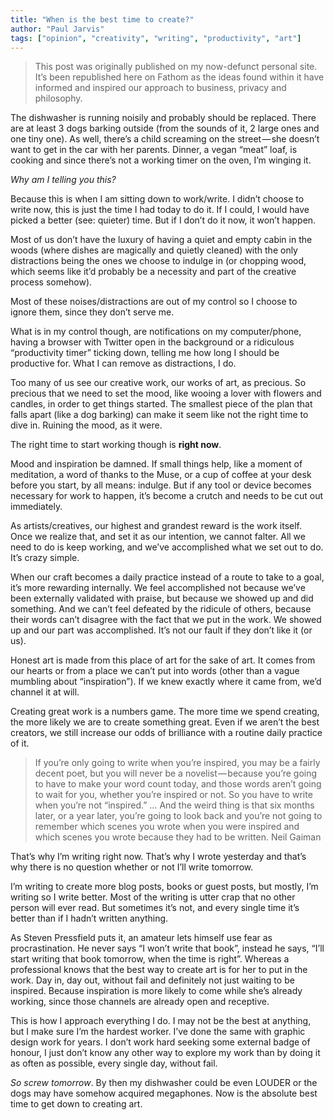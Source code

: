 ```yaml
---
title: "When is the best time to create?"
author: "Paul Jarvis"
tags: ["opinion", "creativity", "writing", "productivity", "art"]
---
```

> This post was originally published on my now-defunct personal site. It’s been republished here on Fathom as the ideas found within it have informed and inspired our approach to business, privacy and philosophy.

The dishwasher is running noisily and probably should be replaced. There are at least 3 dogs barking outside (from the sounds of it, 2 large ones and one tiny one). As well, there’s a child screaming on the street — she doesn’t want to get in the car with her parents. Dinner, a vegan “meat” loaf, is cooking and since there’s not a working timer on the oven, I’m winging it.

_Why am I telling you this?_

Because this is when I am sitting down to work/write. I didn’t choose to write now, this is just the time I had today to do it. If I could, I would have picked a better (see: quieter) time. But if I don’t do it now, it won’t happen.

Most of us don’t have the luxury of having a quiet and empty cabin in the woods (where dishes are magically and quietly cleaned) with the only distractions being the ones we choose to indulge in (or chopping wood, which seems like it’d probably be a necessity and part of the creative process somehow).

Most of these noises/distractions are out of my control so I choose to ignore them, since they don’t serve me.

What is in my control though, are notifications on my computer/phone, having a browser with Twitter open in the background or a ridiculous “productivity timer” ticking down, telling me how long I should be productive for. What I can remove as distractions, I do.

Too many of us see our creative work, our works of art, as precious. So precious that we need to set the mood, like wooing a lover with flowers and candles, in order to get things started. The smallest piece of the plan that falls apart (like a dog barking) can make it seem like not the right time to dive in. Ruining the mood, as it were.

The right time to start working though is **right now**.

Mood and inspiration be damned. If small things help, like a moment of meditation, a word of thanks to the Muse, or a cup of coffee at your desk before you start, by all means: indulge. But if any tool or device becomes necessary for work to happen, it’s become a crutch and needs to be cut out immediately.

As artists/creatives, our highest and grandest reward is the work itself. Once we realize that, and set it as our intention, we cannot falter. All we need to do is keep working, and we’ve accomplished what we set out to do. It’s crazy simple.

When our craft becomes a daily practice instead of a route to take to a goal, it’s more rewarding internally. We feel accomplished not because we’ve been externally validated with praise, but because we showed up and did something. And we can’t feel defeated by the ridicule of others, because their words can’t disagree with the fact that we put in the work. We showed up and our part was accomplished. It’s not our fault if they don’t like it (or us).

Honest art is made from this place of art for the sake of art. It comes from our hearts or from a place we can’t put into words (other than a vague mumbling about “inspiration”). If we knew exactly where it came from, we’d channel it at will.

Creating great work is a numbers game. The more time we spend creating, the more likely we are to create something great. Even if we aren’t the best creators, we still increase our odds of brilliance with a routine daily practice of it.

> If you’re only going to write when you’re inspired, you may be a fairly decent poet, but you will never be a novelist — because you’re going to have to make your word count today, and those words aren’t going to wait for you, whether you’re inspired or not. So you have to write when you’re not “inspired.” … And the weird thing is that six months later, or a year later, you’re going to look back and you’re not going to remember which scenes you wrote when you were inspired and which scenes you wrote because they had to be written. Neil Gaiman

That’s why I’m writing right now. That’s why I wrote yesterday and that’s why there is no question whether or not I’ll write tomorrow.

I’m writing to create more blog posts, books or guest posts, but mostly, I’m writing so I write better. Most of the writing is utter crap that no other person will ever read. But sometimes it’s not, and every single time it’s better than if I hadn’t written anything.

As Steven Pressfield puts it, an amateur lets himself use fear as procrastination. He never says “I won’t write that book”, instead he says, “I’ll start writing that book tomorrow, when the time is right”. Whereas a professional knows that the best way to create art is for her to put in the work. Day in, day out, without fail and definitely not just waiting to be inspired. Because inspiration is more likely to come while she’s already working, since those channels are already open and receptive.

This is how I approach everything I do. I may not be the best at anything, but I make sure I’m the hardest worker. I’ve done the same with graphic design work for years. I don’t work hard seeking some external badge of honour, I just don’t know any other way to explore my work than by doing it as often as possible, every single day, without fail.

_So screw tomorrow_. By then my dishwasher could be even LOUDER or the dogs may have somehow acquired megaphones. Now is the absolute best time to get down to creating art.
